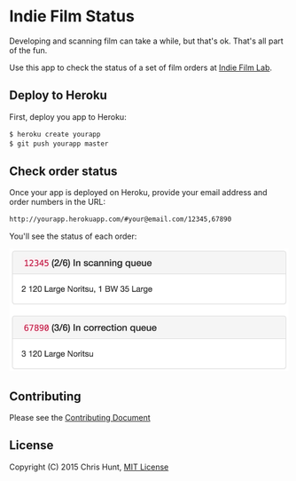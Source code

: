 # Indie Film Status

Developing and scanning film can take a while, but that's ok. That's all part
of the fun.

Use this app to check the status of a set of film orders at
[Indie Film Lab](http://indiefilmlab.com/).

## Deploy to Heroku

First, deploy you app to Heroku:

```bash
$ heroku create yourapp
$ git push yourapp master
```

## Check order status

Once your app is deployed on Heroku, provide your email address and order numbers in the
URL:

```html
http://yourapp.herokuapp.com/#your@email.com/12345,67890
```

You'll see the status of each order:

![](screenshot.png)

## Contributing
Please see the [Contributing
Document](https://github.com/chrishunt/indiestatus/blob/master/CONTRIBUTING.md)

## License
Copyright (C) 2015 Chris Hunt, [MIT
License](https://github.com/chrishunt/indiestatus/blob/master/LICENSE.txt)
